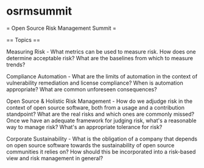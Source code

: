 # osrmsummit
= Open Source Risk Management Summit =

== Topics ==

Measuring Risk	- What metrics can be used to measure risk. How does one determine acceptable risk? What are the baselines from which to measure trends?

Compliance Automation -	What are the limits of automation in the context of vulnerability remediation and license compliance? 
	When is automation appropriate? What are common unforeseen consequences?

Open Source & Holistic Risk Management 	- How do we adjudge risk in the context of open source software, both from a usage and a contribution standpoint? What are the real risks and which ones are commonly missed? Once we have an adequate framework for judging risk, what's a reasonable way to manage risk? What's an appropriate tolerance for risk?

Corporate Sustainability	- What is the obligation of a company that depends on open source software towards the sustainability of open source communities it relies on? How should this be incorporated into a risk-based view and risk management in general?
